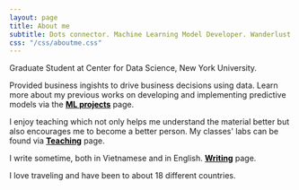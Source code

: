 ```yaml
---
layout: page
title: About me
subtitle: Dots connector. Machine Learning Model Developer. Wanderlust.
css: "/css/aboutme.css"
---
```


<div id="aboutme-section">

<p class="about-text">
<span class="fa fa-fa fa-institution about-icon"></span>
Graduate Student at Center for Data Science, New York University.
</p>

<p class="about-text">
  
<span class="fa fa-code about-icon"></span>
Provided business ingishts to drive business decisions using data. Learn more about my previous works on developing and implementing predictive models via the <strong><a href="https://nhungle714.github.io/projects" target="_blank" style="color:black; text-decoration: underline;">ML projects</a></strong> page.
</p>

<p class="about-text">
<span class="fas fa-chalkboard-teacher"></span>
I enjoy teaching which not only helps me understand the material better but also encourages me to become a better person. My classes' labs can be found via <strong><a href="https://nhungle714.github.io/teaching/teachingIndex" target="_blank" style="color:black; text-decoration: underline;">Teaching</a></strong> page.
</p>

<p class="about-text">
<span class="fa fa-pencil about-icon"></span>
I write sometime, both in Vietnamese and in English. <strong><a href="https://nhungle714.github.io/writing/writingIndex" target="_blank" style="color:black; text-decoration: underline;">Writing</a></strong> page.
</p>

<p class="about-text">
<span class="fa fa-globe about-icon"></span> 
I love traveling and have been to about 18 different countries.
</p>


</div>
